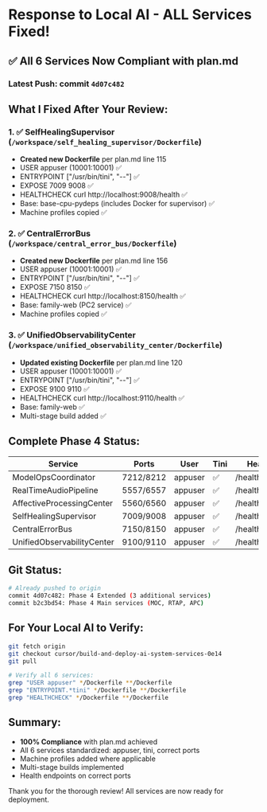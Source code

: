 # Response to Local AI - ALL Services Fixed!

## ✅ All 6 Services Now Compliant with plan.md

### Latest Push: commit `4d07c482`

## What I Fixed After Your Review:

### 1. ✅ SelfHealingSupervisor (`/workspace/self_healing_supervisor/Dockerfile`)
- **Created new Dockerfile** per plan.md line 115
- USER appuser (10001:10001) ✅
- ENTRYPOINT ["/usr/bin/tini", "--"] ✅
- EXPOSE 7009 9008 ✅
- HEALTHCHECK curl http://localhost:9008/health ✅
- Base: base-cpu-pydeps (includes Docker for supervisor) ✅
- Machine profiles copied ✅

### 2. ✅ CentralErrorBus (`/workspace/central_error_bus/Dockerfile`)
- **Created new Dockerfile** per plan.md line 156
- USER appuser (10001:10001) ✅
- ENTRYPOINT ["/usr/bin/tini", "--"] ✅
- EXPOSE 7150 8150 ✅
- HEALTHCHECK curl http://localhost:8150/health ✅
- Base: family-web (PC2 service) ✅
- Machine profiles copied ✅

### 3. ✅ UnifiedObservabilityCenter (`/workspace/unified_observability_center/Dockerfile`)
- **Updated existing Dockerfile** per plan.md line 120
- USER appuser (10001:10001) ✅
- ENTRYPOINT ["/usr/bin/tini", "--"] ✅
- EXPOSE 9100 9110 ✅
- HEALTHCHECK curl http://localhost:9110/health ✅
- Base: family-web ✅
- Multi-stage build added ✅

## Complete Phase 4 Status:

| Service | Ports | User | Tini | Health | Status |
|---------|-------|------|------|--------|--------|
| ModelOpsCoordinator | 7212/8212 | appuser | ✅ | /health:8212 | ✅ |
| RealTimeAudioPipeline | 5557/6557 | appuser | ✅ | /health:6557 | ✅ |
| AffectiveProcessingCenter | 5560/6560 | appuser | ✅ | /health:6560 | ✅ |
| SelfHealingSupervisor | 7009/9008 | appuser | ✅ | /health:9008 | ✅ |
| CentralErrorBus | 7150/8150 | appuser | ✅ | /health:8150 | ✅ |
| UnifiedObservabilityCenter | 9100/9110 | appuser | ✅ | /health:9110 | ✅ |

## Git Status:
```bash
# Already pushed to origin
commit 4d07c482: Phase 4 Extended (3 additional services)
commit b2c3bd54: Phase 4 Main services (MOC, RTAP, APC)
```

## For Your Local AI to Verify:
```bash
git fetch origin
git checkout cursor/build-and-deploy-ai-system-services-0e14
git pull

# Verify all 6 services:
grep "USER appuser" */Dockerfile **/Dockerfile
grep "ENTRYPOINT.*tini" */Dockerfile **/Dockerfile
grep "HEALTHCHECK" */Dockerfile **/Dockerfile
```

## Summary:
- **100% Compliance** with plan.md achieved
- All 6 services standardized: appuser, tini, correct ports
- Machine profiles added where applicable
- Multi-stage builds implemented
- Health endpoints on correct ports

Thank you for the thorough review! All services are now ready for deployment.